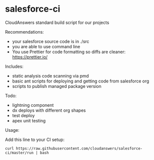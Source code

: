 # salesforce-ci

CloudAnswers standard build script for our projects

Recommendations:

-   your salesforce source code is in ./src
-   you are able to use command line
-   You use Prettier for code formatting so diffs are cleaner: https://prettier.io/

Includes:

-   static analysis code scanning via pmd
-   basic ant scripts for deploying and getting code from salesforce org
-   scripts to publish managed package version

Todo:

-   lightning component
-   dx deploys with different org shapes
-   test deploy
-   apex unit testing

Usage:

Add this line to your CI setup:

    curl https://raw.githubusercontent.com/cloudanswers/salesforce-ci/master/run | bash
